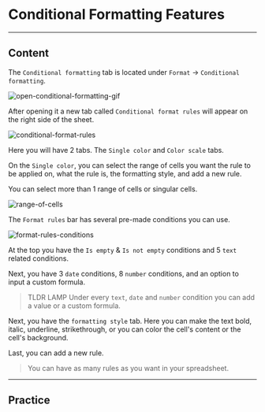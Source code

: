 ﻿---
author: Stefan-Stojanovic

aspects:
  - workout

type: normal

category: how to



---

# Conditional Formatting Features

---
## Content

The `Conditional formatting` tab is located under `Format` -> `Conditional formatting`.

![open-conditional-formatting-gif](https://img.enkipro.com/e4f608a59a425ce135debbfc9a99b581.gif)

After opening it a new tab called `Conditional format rules` will appear on the right side of the sheet.

![conditional-format-rules](https://img.enkipro.com/f8d399e2e1b8ec9012880f1dacf89d91.png)

Here you will have 2 tabs. The `Single color` and `Color scale` tabs. 

On the `Single color`, you can select the range of cells you want the rule to be applied on, what the rule is, the formatting style, and add a new rule.

You can select more than 1 range of cells or singular cells.

![range-of-cells](https://img.enkipro.com/548b427a5626f9c404fa067e62ce9e5f.png)

The `Format rules` bar has several pre-made conditions you can use.

![format-rules-conditions](https://img.enkipro.com/f0324b43a38a5d9e028731199a874703.png)

At the top you have the `Is empty` & `Is not empty` conditions and 5 `text` related conditions.

Next, you have 3 `date` conditions, 8 `number` conditions, and an option to input a custom formula.

> TLDR LAMP Under every `text`, `date` and `number` condition you can add a value or a custom formula.

Next, you have the `formatting style` tab. Here you can make the text bold, italic, underline, strikethrough, or you can color the cell's content or the cell's background.

Last, you can add a new rule.

> You can have as many rules as you want in your spreadsheet.

---
## Practice
